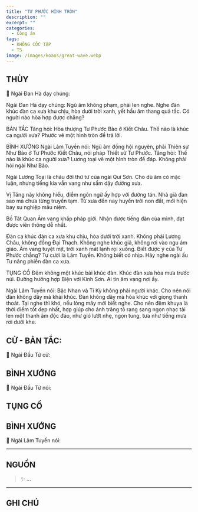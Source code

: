 ```yaml
---
title: "TƯ PHƯỚC HÌNH TRÒN"
description: ""
excerpt: ""
categories:
  - Công án
tags:
  - KHÔNG CỐC TẬP
  - TS 
image: /images/koans/great-wave.webp
---
```


## THÙY

📢 Ngài Đan Hà dạy chúng:



Ngài Đan Hà dạy chúng: Ngũ âm không phạm, phải len nghe. Nghe đàn khúc đàn ca xưa khu chịu, hòa dưới trời xanh, yết hầu âm thang quả tắc. Có người nào hòa hợp được chăng?

BẢN TẮC
Tăng hỏi: Hòa thượng Tư Phước Bảo ở Kiết Châu. Thế nào là khúc ca người xưa?
Phước vẽ một hình tròn để trả lời.

BÌNH XƯỚNG
Ngài Lâm Tuyền nói: Ngũ âm đồng hội nguyên, phải Thiên sư Như Bảo ở Tư Phước Kiết Châu, nói pháp Thiết sử Tư Phước. Tăng hỏi: Thế nào là khúc ca người xưa? Lương toại vẽ một hình tròn để đáp. Không phải hỏi ngài Như Bảo.

Ngài Lương Toại là cháu đời thứ tư của ngài Qui Sơn. Cho dù âm có mặc luận, nhưng tiếng kia vẫn vang như sấm dậy đường xưa.

Vị Tăng này không hiểu, điểm ngôn ngữ ấy hợp với đường tán. Nhà già đan sao mà chưa từng truyền tạm. Từ xưa đến nay huyền trời non đất, mới hiện bay sụ nghiệp mâu niệm.

Bồ Tát Quan Âm vang khắp pháp giới. Nhận được tiếng đàn của mình, đạt được viên thông dễ nhất.

Đàn ca khúc đàn ca xưa khu chịu, hòa dưới trời xanh. Không phải Lương Châu, không đồng Đại Thạch. Không nghe khúc giả, không rơi vào ngu ám giáo. Âm vang tuyệt mịt, trời xanh mát lạnh rọi xuống. Biết được ý của Tư Phước chẳng? Tự cười là Lâm Tuyền. Không biết có nhịp. Hãy nghe ngài ấu Tư nâng phiên đàn ca xưa.

TỤNG CỔ
Đêm không một khúc bài khúc đàn.
Khúc đàn xưa hòa mưa trước núi.
Đường hướng hợp Biện với Kinh Sơn.
Ai tin âm vang nơi ấy.

Ngài Lâm Tuyền nói: Bậc Nhan và Tí Kỳ không phải người khác. Cho nên nói đàn không dây mà khải khúc. Đàn không dây mà hòa khúc với giọng thanh thoát. Tại nghe thì khó, nếu lòng mây mới biết nghe. Cho nên đêm khuya là thời điểm tốt đẹp nhất, hợp giúp cho ánh trăng tỏ rạng sang ngọn nhạc tài len một thanh âm độc đáo, như gió lướt nhẹ, ngọn tung, tưa như tiếng mưa rơi dưới khe.

## CỬ - BẢN TẮC:

📢 Ngài Đầu Tử cử:

> 

## BÌNH XƯỚNG

📢 Ngài Đầu Tử nói:


## TỤNG CỔ

> 

## BÌNH XƯỚNG

📢 Ngài Lâm Tuyền nói:



<hr class="blog-rule" />

## NGUỒN

> ✨ ...

<hr class="blog-rule" />

## GHI CHÚ

[^1]: ⭐️ <a href="/masters/Baizhang-Huaihai" target="_blank">🔗 TS </a>


